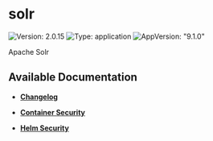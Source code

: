 # solr

![Version: 2.0.15](https://img.shields.io/badge/Version-2.0.15-informational?style=flat-square) ![Type: application](https://img.shields.io/badge/Type-application-informational?style=flat-square) ![AppVersion: "9.1.0"](https://img.shields.io/badge/AppVersion-"9.1.0"-informational?style=flat-square)

Apache Solr

## Available Documentation

- [**Changelog**](CHANGELOG)

- [**Container Security**](container-security)

- [**Helm Security**](helm-security)

